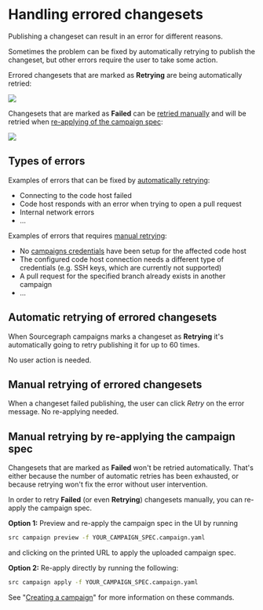 # Handling errored changesets

Publishing a changeset can result in an error for different reasons.

Sometimes the problem can be fixed by automatically retrying to publish the changeset, but other errors require the user to take some action.

Errored changesets that are marked as **Retrying** are being automatically retried:

<img src="https://storage.googleapis.com/sourcegraph-assets/docs/images/campaigns/retrying_changeset.png" class="screenshot">

Changesets that are marked as **Failed** can be [retried manually](#manual-retrying-of-errored-changesets) and will be retried when [re-applying of the campaign spec](#manual-retrying-by-re-applying-the-campaign-spec):

<img src="https://storage.googleapis.com/sourcegraph-assets/docs/images/campaigns/failed_changeset_retry.png" class="screenshot">

## Types of errors

Examples of errors that can be fixed by [automatically retrying](#automatic-retrying-of-errored-changesets):

- Connecting to the code host failed
- Code host responds with an error when trying to open a pull request
- Internal network errors
- ...

Examples of errors that requires [manual retrying](#manual-retrying-by-re-applying-the-campaign-spec):

- No [campaigns credentials](configuring_user_credentials.md) have been setup for the affected code host
- The configured code host connection needs a different type of credentials (e.g. SSH keys, which are currently not supported)
- A pull request for the specified branch already exists in another campaign
- ...

## Automatic retrying of errored changesets

When Sourcegraph campaigns marks a changeset as **Retrying** it's automatically going to retry publishing it for up to 60 times.

No user action is needed.

## Manual retrying of errored changesets

When a changeset failed publishing, the user can click _Retry_ on the error message. No re-applying needed.

## Manual retrying by re-applying the campaign spec

Changesets that are marked as **Failed** won't be retried automatically. That's either because the number of automatic retries has been exhausted, or because retrying won't fix the error without user intervention.

In order to retry **Failed** (or even **Retrying**) changesets manually, you can re-apply the campaign spec.

**Option 1:** Preview and re-apply the campaign spec in the UI by running

```bash
src campaign preview -f YOUR_CAMPAIGN_SPEC.campaign.yaml
```

and clicking on the printed URL to apply the uploaded campaign spec.

**Option 2:** Re-apply directly by running the following:

```bash
src campaign apply -f YOUR_CAMPAIGN_SPEC.campaign.yaml
```

See "[Creating a campaign](creating_a_campaign.md)" for more information on these commands.
